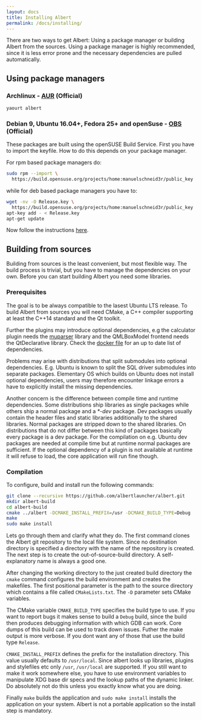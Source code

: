 ```yaml
---
layout: docs
title: Installing Albert
permalink: /docs/installing/
---
```


There are two ways to get Albert: Using a package manager or building Albert from the sources. Using a package manager is highly recommended, since it is less error prone and the necessary dependencies are pulled automatically.

## Using package managers

### Archlinux - [AUR](https://aur.archlinux.org/packages/albert/) (Official)
```bash
yaourt albert
```
### Debian 9, Ubuntu 16.04+, Fedora 25+ and openSuse - [OBS](https://build.opensuse.org/package/show/home:manuelschneid3r/albert) (Official) 
These packages are built using the openSUSE Build Service. First you have to import the keyfile. How to do this depends on your package manager. 

For rpm based package managers do:
```bash
sudo rpm --import \
  https://build.opensuse.org/projects/home:manuelschneid3r/public_key
```

while for deb based package managers you have to:
```bash
wget -nv -O Release.key \
  https://build.opensuse.org/projects/home:manuelschneid3r/public_key
apt-key add - < Release.key
apt-get update
```

Now follow the instructions [here](https://software.opensuse.org/download.html?project=home:manuelschneid3r&package=albert).

## Building from sources

Building from sources is the least convenient, but most flexible way. The build process is trivial, but you have to manage the dependencies on your own. Before you can start building Albert you need some libraries.

### Prerequisites

The goal is to be always compatible to the lasest Ubuntu LTS release. To build Albert from sources you will need CMake, a C++ compiler supporting at least the C++14 standard and the Qt toolkit. 

Further the plugins may introduce optional dependencies, e.g the calculator plugin needs the [muparser](http://muparser.beltoforion.de/) library and the QMLBoxModel frontend needs the QtDeclarative library. Check the [docker file](https://github.com/albertlauncher/albert/blob/dev/Dockerfile) for an up to date list of dependencies.

Problems may arise with distributions that split submodules into optional dependencies. E.g. Ubuntu is known to split the SQL driver submodules into separate packages. Elementary OS which builds on Ubuntu does not install optional dependencies, users may therefore encounter linkage errors a have to explicitly install the missing dependencies.

Another concern is the difference between compile time and runtime dependencies. Some distributions ship libraries as single packages while others ship a normal package and a *\*-dev* package. Dev packages usually contain the header files and static libraries additionally to the shared libraries. Normal packages are stripped down to the shared libraries. On distributions that do not differ between this kind of packages basically every package is a dev package. For the compilation on e.g. Ubuntu dev packages are needed at compile time but at runtime normal packages are sufficient. If the optional dependency of a plugin is not available at runtime it will refuse to load, the core application will run fine though. 

### Compilation

To configure, build and install run the following commands:
```bash
git clone --recursive https://github.com/albertlauncher/albert.git
mkdir albert-build
cd albert-build
cmake ../albert -DCMAKE_INSTALL_PREFIX=/usr -DCMAKE_BUILD_TYPE=Debug
make
sudo make install
```

Lets go through them and clarify what they do. The first command clones the Albert git repository to the local file system. Since no destination directory is specified a directory with the name of the repository is created. The next step is to create the out-of-source-build directory. A self-explanatory name is always a good one.

After changing the working directory to the just created build directory the `cmake` command configures the build environment and creates the makefiles. The first positional parameter is the path to the source directory which contains a file called `CMakeLists.txt`. The `-D` parameter sets CMake variables.

The CMake variable `CMAKE_BUILD_TYPE` specifies the build type to use. If you want to report bugs it makes sense to build a `Debug` build, since the build then produces debugging information with which GDB can work. Core dumps of this build can be used to track down issues. Futher the make output is more verbose. If you dont want any of those that use the build type `Release`.

`CMAKE_INSTALL_PREFIX` defines the prefix for the installation directory. This value usually defaults to `/usr/local`. Since albert looks up libraries, plugins and stylefiles etc only `/usr`, `/usr/local` are supported. If you still want to make it work somewhere else, you have to use environment variables to manipulate XDG base dir specs and the lookup paths of the dynamic linker. Do absolutely not do this unless you exactly know what you are doing.

Finally `make` builds the application and `sudo make install` installs the application on your system. Albert is not a portable application so the install step is mandatory.
